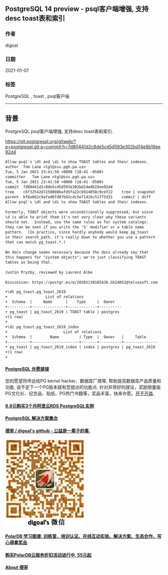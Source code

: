 ## PostgreSQL 14 preview - psql客户端增强, 支持desc toast表和索引    
    
### 作者    
digoal     
    
### 日期    
2021-01-07     
    
### 标签    
PostgreSQL , toast , psql客户端   
    
----    
    
## 背景    
PostgreSQL psql客户端增强, 支持desc toast表和索引.    
  
https://git.postgresql.org/gitweb/?p=postgresql.git;a=commit;h=7d80441d2c8de5cd5d593e302bd14e8b19ee92d4  
  
```  
Allow psql's \dt and \di to show TOAST tables and their indexes.  
author	Tom Lane <tgl@sss.pgh.pa.us>	  
Tue, 5 Jan 2021 23:41:50 +0000 (18:41 -0500)  
committer	Tom Lane <tgl@sss.pgh.pa.us>	  
Tue, 5 Jan 2021 23:41:50 +0000 (18:41 -0500)  
commit	7d80441d2c8de5cd5d593e302bd14e8b19ee92d4  
tree	c6f32542d7250008bafd5fa22cb914058c9cef22	tree | snapshot  
parent	bf8a662c9afad6fd07b42cdc5e71416c51f75d31	commit | diff  
Allow psql's \dt and \di to show TOAST tables and their indexes.  
  
Formerly, TOAST objects were unconditionally suppressed, but since  
\d is able to print them it's not very clear why these variants  
should not.  Instead, use the same rules as for system catalogs:  
they can be seen if you write the 'S' modifier or a table name  
pattern.  (In practice, since hardly anybody would keep pg_toast  
in their search_path, it's really down to whether you use a pattern  
that can match pg_toast.*.)  
  
No docs change seems necessary because the docs already say that  
this happens for "system objects"; we're just classifying TOAST  
tables as being that.  
  
Justin Pryzby, reviewed by Laurenz Albe  
  
Discussion: https://postgr.es/m/20201130165436.GX24052@telsasoft.com  
```  
  
  
```  
+\dt pg_toast.pg_toast_2619  
+                 List of relations  
+  Schema  |     Name      |    Type     |  Owner     
+----------+---------------+-------------+----------  
+ pg_toast | pg_toast_2619 | TOAST table | postgres  
+(1 row)  
+  
+\di pg_toast.pg_toast_2619_index  
+                         List of relations  
+  Schema  |        Name         | Type  |  Owner   |     Table       
+----------+---------------------+-------+----------+---------------  
+ pg_toast | pg_toast_2619_index | index | postgres | pg_toast_2619  
+(1 row)  
+  
```  
  
  
#### [PostgreSQL 许愿链接](https://github.com/digoal/blog/issues/76 "269ac3d1c492e938c0191101c7238216")
您的愿望将传达给PG kernel hacker、数据库厂商等, 帮助提高数据库产品质量和功能, 说不定下一个PG版本就有您提出的功能点. 针对非常好的提议，奖励限量版PG文化衫、纪念品、贴纸、PG热门书籍等，奖品丰富，快来许愿。[开不开森](https://github.com/digoal/blog/issues/76 "269ac3d1c492e938c0191101c7238216").  
  
  
#### [9.9元购买3个月阿里云RDS PostgreSQL实例](https://www.aliyun.com/database/postgresqlactivity "57258f76c37864c6e6d23383d05714ea")
  
  
#### [PostgreSQL 解决方案集合](https://yq.aliyun.com/topic/118 "40cff096e9ed7122c512b35d8561d9c8")
  
  
#### [德哥 / digoal's github - 公益是一辈子的事.](https://github.com/digoal/blog/blob/master/README.md "22709685feb7cab07d30f30387f0a9ae")
  
  
![digoal's wechat](../pic/digoal_weixin.jpg "f7ad92eeba24523fd47a6e1a0e691b59")
  
  
#### [PolarDB 学习图谱: 训练营、培训认证、在线互动实验、解决方案、生态合作、写心得拿奖品](https://www.aliyun.com/database/openpolardb/activity "8642f60e04ed0c814bf9cb9677976bd4")
  
  
#### [购买PolarDB云服务折扣活动进行中, 55元起](https://www.aliyun.com/activity/new/polardb-yunparter?userCode=bsb3t4al "e0495c413bedacabb75ff1e880be465a")
  
  
#### [About 德哥](https://github.com/digoal/blog/blob/master/me/readme.md "a37735981e7704886ffd590565582dd0")
  

